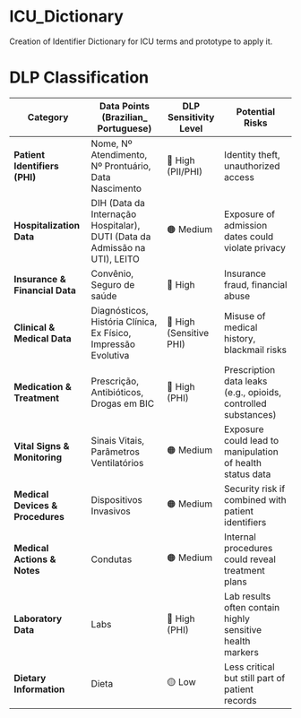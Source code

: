 # ICU_Dictionary
Creation of Identifier Dictionary for ICU terms and prototype to apply it.

# **DLP Classification**  

| **Category**                     | **Data Points (Brazilian_ Portuguese)**                                       | **DLP Sensitivity Level** | **Potential Risks**                                  |
|-----------------------------------|------------------------------------------------------|---------------------------|-----------------------------------------------------|
| **Patient Identifiers (PHI)**     | Nome, Nº Atendimento, Nº Prontuário, Data Nascimento | 🔴 High (PII/PHI)         | Identity theft, unauthorized access               |
| **Hospitalization Data**          | DIH (Data da Internação Hospitalar), DUTI (Data da Admissão na UTI), LEITO                                    | 🟠 Medium                 | Exposure of admission dates could violate privacy |
| **Insurance & Financial Data**    | Convênio, Seguro de saúde                                          | 🔴 High                   | Insurance fraud, financial abuse                  |
| **Clinical & Medical Data**       | Diagnósticos, História Clínica, Ex Físico, Impressão Evolutiva | 🔴 High (Sensitive PHI) | Misuse of medical history, blackmail risks       |
| **Medication & Treatment**        | Prescrição, Antibióticos, Drogas em BIC            | 🔴 High (PHI)             | Prescription data leaks (e.g., opioids, controlled substances) |
| **Vital Signs & Monitoring**      | Sinais Vitais, Parâmetros Ventilatórios            | 🟠 Medium                 | Exposure could lead to manipulation of health status data |
| **Medical Devices & Procedures**  | Dispositivos Invasivos                              | 🟠 Medium                 | Security risk if combined with patient identifiers |
| **Medical Actions & Notes**       | Condutas                                           | 🟠 Medium                 | Internal procedures could reveal treatment plans |
| **Laboratory Data**               | Labs                                               | 🔴 High (PHI)             | Lab results often contain highly sensitive health markers |
| **Dietary Information**           | Dieta                                              | 🟡 Low                    | Less critical but still part of patient records  |


